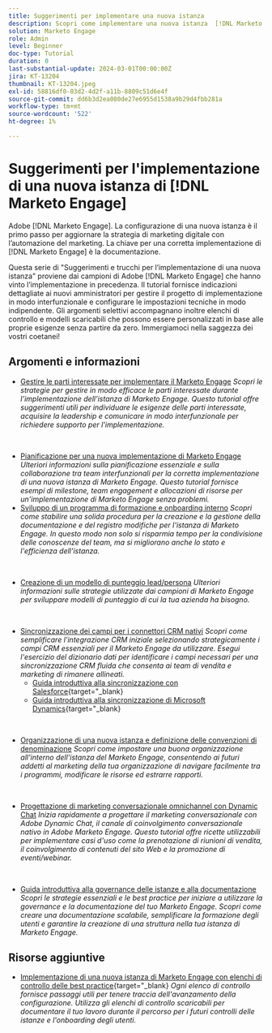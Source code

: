 ```yaml
---
title: Suggerimenti per implementare una nuova istanza
description: Scopri come implementare una nuova istanza  [!DNL Marketo Engage]  per trarre il massimo dalla sua potenza.
solution: Marketo Engage
role: Admin
level: Beginner
doc-type: Tutorial
duration: 0
last-substantial-update: 2024-03-01T00:00:00Z
jira: KT-13204
thumbnail: KT-13204.jpeg
exl-id: 58816df0-03d2-4d2f-a11b-8809c51d6e4f
source-git-commit: dd6b3d2ea080de27e6955d1538a9b29d4fbb281a
workflow-type: tm+mt
source-wordcount: '522'
ht-degree: 1%

---
```


# Suggerimenti per l&#39;implementazione di una nuova istanza di [!DNL Marketo Engage]

Adobe [!DNL Marketo Engage]. La configurazione di una nuova istanza è il primo passo per aggiornare la strategia di marketing digitale con l’automazione del marketing. La chiave per una corretta implementazione di [!DNL Marketo Engage] è la documentazione.

Questa serie di &quot;Suggerimenti e trucchi per l’implementazione di una nuova istanza&quot; proviene dai campioni di Adobe [!DNL Marketo Engage] che hanno vinto l’implementazione in precedenza. Il tutorial fornisce indicazioni dettagliate ai nuovi amministratori per gestire il progetto di implementazione in modo interfunzionale e configurare le impostazioni tecniche in modo indipendente. Gli argomenti selettivi accompagnano inoltre elenchi di controllo e modelli scaricabili che possono essere personalizzati in base alle proprie esigenze senza partire da zero. Immergiamoci nella saggezza dei vostri coetanei!

## Argomenti e informazioni

* [Gestire le parti interessate per implementare il Marketo Engage](/help/marketo-tutorial-implementing-new-instance/managing-stakeholder-communications.md)
  *Scopri le strategie per gestire in modo efficace le parti interessate durante l’implementazione dell’istanza di Marketo Engage. Questo tutorial offre suggerimenti utili per individuare le esigenze delle parti interessate, acquisire la leadership e comunicare in modo interfunzionale per richiedere supporto per l&#39;implementazione.*
<br>

* [Pianificazione per una nuova implementazione di Marketo Engage](/help/marketo-tutorial-implementing-new-instance/planning-for-new-implementation.md)
  *Ulteriori informazioni sulla pianificazione essenziale e sulla collaborazione tra team interfunzionali per la corretta implementazione di una nuova istanza di Marketo Engage. Questo tutorial fornisce esempi di milestone, team engagement e allocazioni di risorse per un&#39;implementazione di Marketo Engage senza problemi.*
  <br>
* [Sviluppo di un programma di formazione e onboarding interno](/help/marketo-tutorial-implementing-new-instance/internal-training-roadshow.md)
  *Scopri come stabilire una solida procedura per la creazione e la gestione della documentazione e del registro modifiche per l&#39;istanza di Marketo Engage. In questo modo non solo si risparmia tempo per la condivisione delle conoscenze del team, ma si migliorano anche lo stato e l&#39;efficienza dell&#39;istanza.*
<br>

* [Creazione di un modello di punteggio lead/persona](/help/marketo-tutorial-implementing-new-instance/building-person-scoring-model.md)
  *Ulteriori informazioni sulle strategie utilizzate dai campioni di Marketo Engage per sviluppare modelli di punteggio di cui la tua azienda ha bisogno.*
<br>

* [Sincronizzazione dei campi per i connettori CRM nativi](/help/marketo-tutorial-implementing-new-instance/syncing-fields-for-crm-integration.md)
  *Scopri come semplificare l&#39;integrazione CRM iniziale selezionando strategicamente i campi CRM essenziali per il Marketo Engage da utilizzare. Esegui l&#39;esercizio del dizionario dati per identificare i campi necessari per una sincronizzazione CRM fluida che consenta ai team di vendita e marketing di rimanere allineati.*
   * [Guida introduttiva alla sincronizzazione con Salesforce](https://experienceleague.adobe.com/en/docs/marketo-learn/tutorials/lead-and-data-management/salesforce-sync-setup){target="_blank}
   * [Guida introduttiva alla sincronizzazione di Microsoft Dynamics](https://experienceleague.adobe.com/en/docs/marketo-learn/tutorials/lead-and-data-management/microsoft-dynamics-sync-setup){target="_blank}
<br>

* [Organizzazione di una nuova istanza e definizione delle convenzioni di denominazione](/help/marketo-tutorial-implementing-new-instance/organizing-new-instance.md)
  *Scopri come impostare una buona organizzazione all&#39;interno dell&#39;istanza del Marketo Engage, consentendo ai futuri addetti al marketing della tua organizzazione di navigare facilmente tra i programmi, modificare le risorse ed estrarre rapporti.*
<br>

* [Progettazione di marketing conversazionale omnichannel con Dynamic Chat](/help/marketo-tutorial-implementing-new-instance/designing-omnichannel-conversational-marketing.md)
  *Inizia rapidamente a progettare il marketing conversazionale con Adobe Dynamic Chat, il canale di coinvolgimento conversazionale nativo in Adobe Marketo Engage. Questo tutorial offre ricette utilizzabili per implementare casi d&#39;uso come la prenotazione di riunioni di vendita, il coinvolgimento di contenuti del sito Web e la promozione di eventi/webinar.*
<br>

* [Guida introduttiva alla governance delle istanze e alla documentazione](/help/marketo-tutorial-implementing-new-instance/documenting-your-instance.md)
  *Scopri le strategie essenziali e le best practice per iniziare a utilizzare la governance e la documentazione del tuo Marketo Engage. Scopri come creare una documentazione scalabile, semplificare la formazione degli utenti e garantire la creazione di una struttura nella tua istanza di Marketo Engage.*

## Risorse aggiuntive

* [Implementazione di una nuova istanza di Marketo Engage con elenchi di controllo delle best practice](https://experienceleague.adobe.com/en/docs/marketo/using/getting-started/implementing-a-new-marketo-engage-instance/where-to-start){target="_blank}
  *Ogni elenco di controllo fornisce passaggi utili per tenere traccia dell&#39;avanzamento della configurazione. Utilizza gli elenchi di controllo scaricabili per documentare il tuo lavoro durante il percorso per i futuri controlli delle istanze e l&#39;onboarding degli utenti.*
